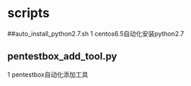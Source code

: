 ﻿# scripts
##auto_install_python2.7.sh
1 centos6.5自动化安装python2.7
## pentestbox_add_tool.py
1 pentestbox自动化添加工具